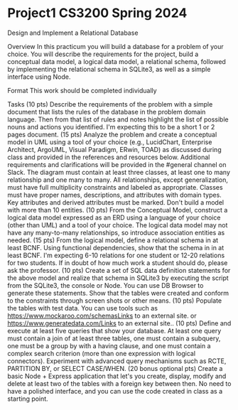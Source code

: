 # Project1 CS3200 Spring 2024
Design and Implement a Relational Database

Overview
In this practicum you will build a database for a problem of your choice. You will describe the requirements for the project, build a conceptual data model, a logical data model, a relational schema, followed by implementing the relational schema in SQLite3, as well as a simple interface using Node.

Format
This work should be completed individually

Tasks
(10 pts) Describe the requirements of the problem with a simple document that lists the rules of the database in the problem domain language. Then from that list of rules and notes highlight the list of possible nouns and actions you identified. I'm expecting this to be a short 1 or 2 pages document.
(15 pts) Analyze the problem and create a conceptual model in UML using a tool of your choice (e.g., LucidChart, Enterprise Architect, ArgoUML, Visual Paradigm, ERwin, TOAD) as discussed during class and provided in the references and resources below. Additional requirements and clarifications will be provided in the #general channel on Slack. The diagram must contain at least three classes, at least one to many relationship and one many to many. All relationships, except generalization, must have full multiplicity constraints and labeled as appropriate. Classes must have proper names, descriptions, and attributes with domain types. Key attributes and derived attributes must be marked. Don't build a model with more than 10 entities.
(10 pts) From the Conceptual Model, construct a logical data model expressed as an ERD using a language of your choice (other than UML) and a tool of your choice. The logical data model may not have any many-to-many relationships, so introduce association entities as needed.
(15 pts) From the logical model, define a relational schema in at least BCNF. Using functional dependencies, show that the schema in in at least BCNF. I'm expecting 6-10 relations for one student or 12-20 relations for two students. If in doubt of how much work a student should do, please ask the professor.
(10 pts) Create a set of SQL data definition statements for the above model and realize that schema in SQLite3 by executing the script from the SQLite3, the console or Node. You can use DB Browser to generate these statements. Show that the tables were created and conform to the constraints through screen shots or other means.
(10 pts) Populate the tables with test data. You can use tools such as https://www.mockaroo.com/schemasLinks to an external site. or  https://www.generatedata.com/Links to an external site..
(10 pts) Define and execute at least five queries that show your database. At least one query must contain a join of at least three tables, one must contain a subquery, one must be a group by with a having clause, and one must contain a complex search criterion (more than one expression with logical connectors). Experiment with advanced query mechanisms such as RCTE, PARTITION BY, or SELECT CASE/WHEN.
(20 bonus optional pts) Create a basic Node + Express application that let's you create, display, modify and delete at least two of the tables with a foreign key between then. No need to have a polished interface, and you can use the code created in class as a starting point.
